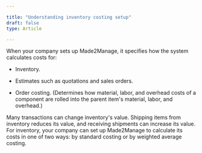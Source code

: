 ```yaml
---

title: "Understanding inventory costing setup"
draft: false
type: Article

---
```


When your company sets up Made2Manage, it specifies how the system calculates costs for:

- Inventory.

- Estimates such as quotations and sales orders.

- Order costing. (Determines how material, labor, and overhead costs of a component are rolled into the parent item's material, labor, and overhead.)

Many transactions can change inventory's value. Shipping items from inventory reduces its value, and receiving shipments can increase its value. For inventory, your company can set up Made2Manage to calculate its costs in one of two ways: by standard costing or by weighted average costing.

​